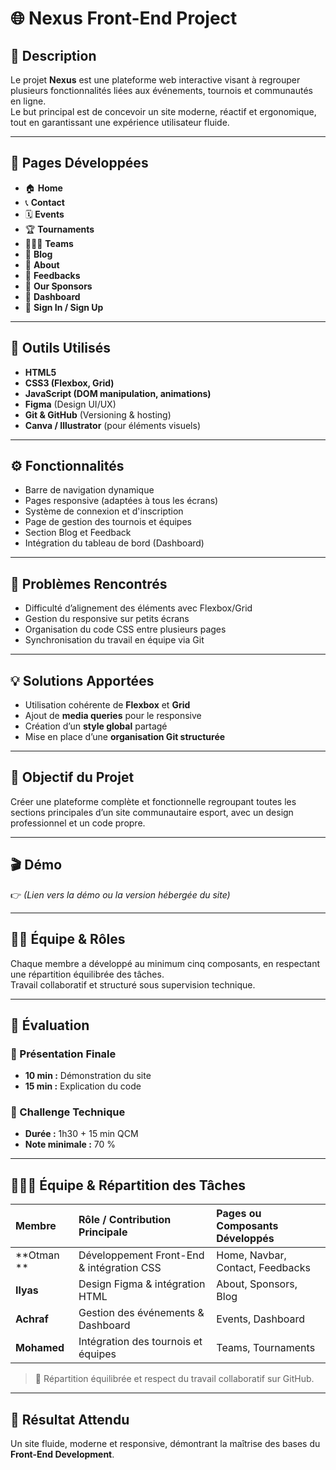 # 🌐 Nexus Front-End Project

## 🚀 Description
Le projet **Nexus** est une plateforme web interactive visant à regrouper plusieurs fonctionnalités liées aux événements, tournois et communautés en ligne.  
Le but principal est de concevoir un site moderne, réactif et ergonomique, tout en garantissant une expérience utilisateur fluide.

---

## 🧱 Pages Développées
- 🏠 **Home**  
- 📞 **Contact**  
- 🗓️ **Events**  
- 🏆 **Tournaments**  
- 🧑‍🤝‍🧑 **Teams**  
- 📰 **Blog**  
- 🧭 **About**  
- 💬 **Feedbacks**  
- 🤝 **Our Sponsors**  
- 🧾 **Dashboard**  
- 🔐 **Sign In / Sign Up**

---

## 🧩 Outils Utilisés
- **HTML5**  
- **CSS3 (Flexbox, Grid)**  
- **JavaScript (DOM manipulation, animations)**  
- **Figma** (Design UI/UX)  
- **Git & GitHub** (Versioning & hosting)  
- **Canva / Illustrator** (pour éléments visuels)

---

## ⚙️ Fonctionnalités
- Barre de navigation dynamique  
- Pages responsive (adaptées à tous les écrans)  
- Système de connexion et d'inscription  
- Page de gestion des tournois et équipes  
- Section Blog et Feedback  
- Intégration du tableau de bord (Dashboard)  

---

## 🧠 Problèmes Rencontrés
- Difficulté d’alignement des éléments avec Flexbox/Grid  
- Gestion du responsive sur petits écrans  
- Organisation du code CSS entre plusieurs pages  
- Synchronisation du travail en équipe via Git

---

## 💡 Solutions Apportées
- Utilisation cohérente de **Flexbox** et **Grid**  
- Ajout de **media queries** pour le responsive  
- Création d’un **style global** partagé  
- Mise en place d’une **organisation Git structurée**

---

## 🎯 Objectif du Projet
Créer une plateforme complète et fonctionnelle regroupant toutes les sections principales d’un site communautaire esport, avec un design professionnel et un code propre.

---

## 🎬 Démo
👉 *(Lien vers la démo ou la version hébergée du site)*  

---

## 👨‍💻 Équipe & Rôles
Chaque membre a développé au minimum cinq composants, en respectant une répartition équilibrée des tâches.  
Travail collaboratif et structuré sous supervision technique.

---

## 📅 Évaluation

### 🔹 Présentation Finale
- **10 min :** Démonstration du site  
- **15 min :** Explication du code  

### 🔹 Challenge Technique
- **Durée :** 1h30 + 15 min QCM  
- **Note minimale :** 70 %

---

## 🧑‍🤝‍🧑 Équipe & Répartition des Tâches

| Membre | Rôle / Contribution Principale | Pages ou Composants Développés |
|:-------|:-------------------------------|:-------------------------------|
| **Otman ** | Développement Front-End & intégration CSS | Home, Navbar, Contact, Feedbacks |
| **Ilyas** | Design Figma & intégration HTML | About, Sponsors, Blog |
| **Achraf** | Gestion des événements & Dashboard | Events, Dashboard |
| **Mohamed** | Intégration des tournois et équipes | Teams, Tournaments |

> 🧩 Répartition équilibrée et respect du travail collaboratif sur GitHub.

---

## 🏁 Résultat Attendu
Un site fluide, moderne et responsive, démontrant la maîtrise des bases du **Front-End Development**.
